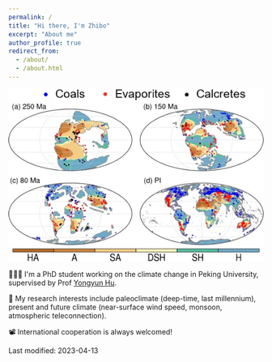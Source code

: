 ```yaml
---
permalink: /
title: "Hi there, I'm Zhibo"
excerpt: "About me"
author_profile: true
redirect_from: 
  - /about/
  - /about.html
---
```



![Deep-time evolutions of aridity and dryland](/images/arid.jpg) 



👨🏻‍💻 I'm a PhD student working on the climate change in Peking University, supervised by Prof [Yongyun Hu](https://faculty.pku.edu.cn/yyhu/zh_CN/index.htm/).   

🔬 My research interests include paleoclimate (deep-time, last millennium), present and future climate (near-surface wind speed, monsoon, atmospheric teleconnection).

📽️ International cooperation is always welcomed!



Last modified: 2023-04-13

<p hidden> 
# Selected Experience
</p>
